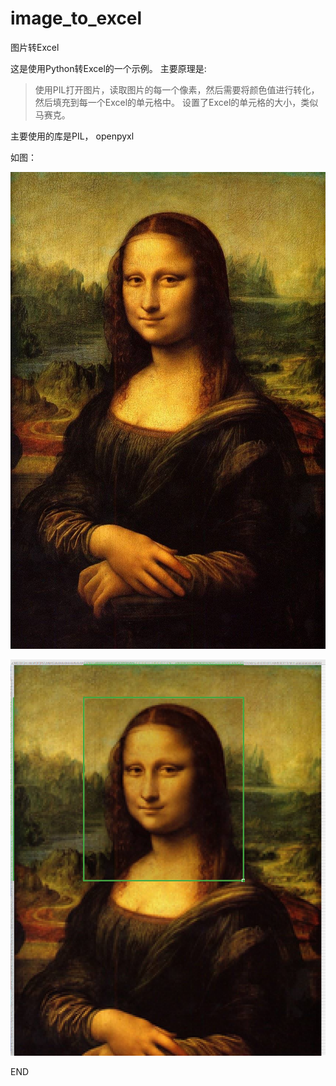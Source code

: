 # image_to_excel

图片转Excel

这是使用Python转Excel的一个示例。
主要原理是:
> 使用PIL打开图片，读取图片的每一个像素，然后需要将颜色值进行转化，然后填充到每一个Excel的单元格中。
> 设置了Excel的单元格的大小，类似马赛克。

主要使用的库是PIL， openpyxl

如图：

![蒙娜丽莎](https://github.com/zhiranyouni/image_to_excel/blob/master/mona-lisa.jpg)

![我的蒙娜丽莎](https://github.com/zhiranyouni/image_to_excel/blob/master/my_mona.png)

END
